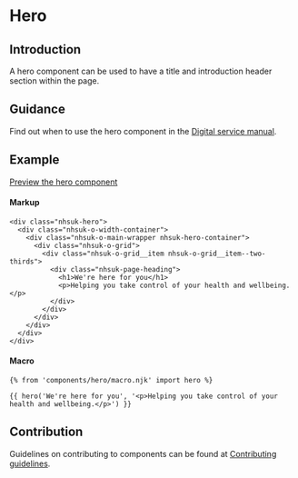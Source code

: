# Hero

## Introduction

A hero component can be used to have a title and introduction header section within the page.

## Guidance

Find out when to use the hero component in the [Digital service manual]().

## Example

[Preview the hero component]()

#### Markup

    <div class="nhsuk-hero">
      <div class="nhsuk-o-width-container">
        <div class="nhsuk-o-main-wrapper nhsuk-hero-container">
          <div class="nhsuk-o-grid">
            <div class="nhsuk-o-grid__item nhsuk-o-grid__item--two-thirds">
              <div class="nhsuk-page-heading">
                <h1>We're here for you</h1>
                <p>Helping you take control of your health and wellbeing.</p>
              </div>
            </div>
          </div>
        </div>
      </div>
    </div>

#### Macro

    {% from 'components/hero/macro.njk' import hero %}

    {{ hero('We're here for you', '<p>Helping you take control of your health and wellbeing.</p>') }}

## Contribution

Guidelines on contributing to components can be found at [Contributing guidelines]().
